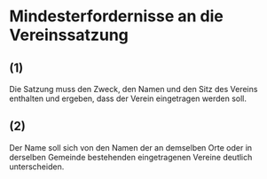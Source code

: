 # Mindesterfordernisse an die Vereinssatzung



## (1)

 Die Satzung muss den Zweck, den Namen und den Sitz des Vereins enthalten und ergeben, dass der Verein eingetragen werden soll.

## (2)

 Der Name soll sich von den Namen der an demselben Orte oder in derselben Gemeinde bestehenden eingetragenen Vereine deutlich unterscheiden. 

